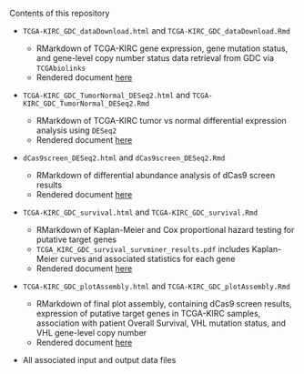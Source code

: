 Contents of this repository

* `TCGA-KIRC_GDC_dataDownload.html` and `TCGA-KIRC_GDC_dataDownload.Rmd`
  + RMarkdown of TCGA-KIRC gene expression, gene mutation status, and gene-level copy number status data retrieval from GDC via `TCGAbiolinks`
  + Rendered document [here](https://jeremymsimon.github.io/Zhang_TCGA-KIRC_GDC_dCas9screen/TCGA-KIRC_GDC_dataDownload.html)

* `TCGA-KIRC_GDC_TumorNormal_DESeq2.html` and `TCGA-KIRC_GDC_TumorNormal_DESeq2.Rmd`
  + RMarkdown of TCGA-KIRC tumor vs normal differential expression analysis using `DESeq2`
  + Rendered document [here](https://jeremymsimon.github.io/Zhang_TCGA-KIRC_GDC_dCas9screen/TCGA-KIRC_GDC_TumorNormal_DESeq2.html)

* `dCas9screen_DESeq2.html` and `dCas9screen_DESeq2.Rmd`
  + RMarkdown of differential abundance analysis of dCas9 screen results
  + Rendered document [here](https://jeremymsimon.github.io/Zhang_TCGA-KIRC_GDC_dCas9screen/dCas9screen_DESeq2.html)
  
* `TCGA-KIRC_GDC_survival.html` and `TCGA-KIRC_GDC_survival.Rmd`
  + RMarkdown of Kaplan-Meier and Cox proportional hazard testing for putative target genes
  + `TCGA_KIRC_GDC_survival_survminer_results.pdf` includes Kaplan-Meier curves and associated statistics for each gene
  + Rendered document [here](https://jeremymsimon.github.io/Zhang_TCGA-KIRC_GDC_dCas9screen/TCGA-KIRC_GDC_survival.html)

* `TCGA-KIRC_GDC_plotAssembly.html` and `TCGA-KIRC_GDC_plotAssembly.Rmd`
  + RMarkdown of final plot assembly, containing dCas9 screen results, expression of putative target genes in TCGA-KIRC samples, association with patient Overall Survival, VHL mutation status, and VHL gene-level copy number
  + Rendered document [here](https://jeremymsimon.github.io/Zhang_TCGA-KIRC_GDC_dCas9screen/TCGA-KIRC_GDC_plotAssembly.html)

* All associated input and output data files
